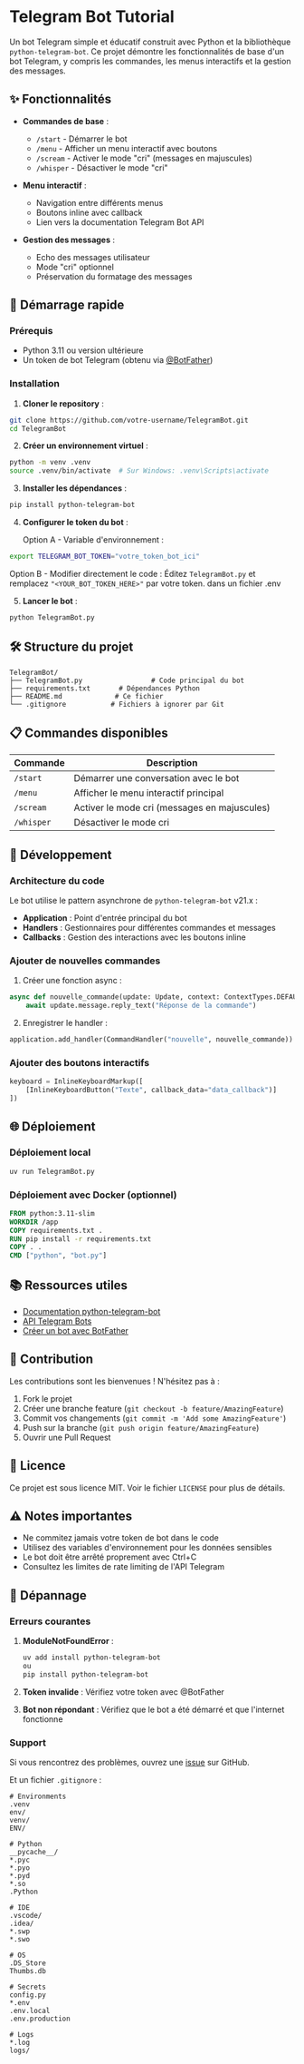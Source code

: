 # Telegram Bot Tutorial

Un bot Telegram simple et éducatif construit avec Python et la bibliothèque `python-telegram-bot`. Ce projet démontre les fonctionnalités de base d'un bot Telegram, y compris les commandes, les menus interactifs et la gestion des messages.

## ✨ Fonctionnalités

- **Commandes de base** :
  - `/start` - Démarrer le bot
  - `/menu` - Afficher un menu interactif avec boutons
  - `/scream` - Activer le mode "cri" (messages en majuscules)
  - `/whisper` - Désactiver le mode "cri"

- **Menu interactif** :
  - Navigation entre différents menus
  - Boutons inline avec callback
  - Lien vers la documentation Telegram Bot API

- **Gestion des messages** :
  - Echo des messages utilisateur
  - Mode "cri" optionnel
  - Préservation du formatage des messages

## 🚀 Démarrage rapide

### Prérequis

- Python 3.11 ou version ultérieure
- Un token de bot Telegram (obtenu via [@BotFather](https://t.me/BotFather))

### Installation

1. **Cloner le repository** :
```bash
git clone https://github.com/votre-username/TelegramBot.git
cd TelegramBot
```

2. **Créer un environnement virtuel** :

```bash
python -m venv .venv
source .venv/bin/activate  # Sur Windows: .venv\Scripts\activate
```

3. **Installer les dépendances** :

```bash
pip install python-telegram-bot
```

4. **Configurer le token du bot** :

   Option A - Variable d'environnement :

```bash
export TELEGRAM_BOT_TOKEN="votre_token_bot_ici"
```

   Option B - Modifier directement le code :
   Éditez `TelegramBot.py` et remplacez `"<YOUR_BOT_TOKEN_HERE>"` par votre token. dans un fichier .env

5. **Lancer le bot** :

```bash
python TelegramBot.py
```

## 🛠 Structure du projet

```
TelegramBot/
├── TelegramBot.py                 # Code principal du bot
├── requirements.txt       # Dépendances Python
├── README.md             # Ce fichier
└── .gitignore           # Fichiers à ignorer par Git
```

## 📋 Commandes disponibles

| Commande | Description |
|----------|-------------|
| `/start` | Démarrer une conversation avec le bot |
| `/menu` | Afficher le menu interactif principal |
| `/scream` | Activer le mode cri (messages en majuscules) |
| `/whisper` | Désactiver le mode cri |

## 🔧 Développement

### Architecture du code

Le bot utilise le pattern asynchrone de `python-telegram-bot` v21.x :

- **Application** : Point d'entrée principal du bot
- **Handlers** : Gestionnaires pour différentes commandes et messages
- **Callbacks** : Gestion des interactions avec les boutons inline

### Ajouter de nouvelles commandes

1. Créer une fonction async :

```python
async def nouvelle_commande(update: Update, context: ContextTypes.DEFAULT_TYPE) -> None:
    await update.message.reply_text("Réponse de la commande")
```

2. Enregistrer le handler :

```python
application.add_handler(CommandHandler("nouvelle", nouvelle_commande))
```

### Ajouter des boutons interactifs

```python
keyboard = InlineKeyboardMarkup([
    [InlineKeyboardButton("Texte", callback_data="data_callback")]
])
```

## 🌐 Déploiement

### Déploiement local

```bash
uv run TelegramBot.py
```

### Déploiement avec Docker (optionnel)

```dockerfile
FROM python:3.11-slim
WORKDIR /app
COPY requirements.txt .
RUN pip install -r requirements.txt
COPY . .
CMD ["python", "bot.py"]
```

## 📚 Ressources utiles

- [Documentation python-telegram-bot](https://python-telegram-bot.org/)
- [API Telegram Bots](https://core.telegram.org/bots/api)
- [Créer un bot avec BotFather](https://t.me/BotFather)

## 🤝 Contribution

Les contributions sont les bienvenues ! N'hésitez pas à :

1. Fork le projet
2. Créer une branche feature (`git checkout -b feature/AmazingFeature`)
3. Commit vos changements (`git commit -m 'Add some AmazingFeature'`)
4. Push sur la branche (`git push origin feature/AmazingFeature`)
5. Ouvrir une Pull Request

## 📝 Licence

Ce projet est sous licence MIT. Voir le fichier `LICENSE` pour plus de détails.

## ⚠️ Notes importantes

- Ne commitez jamais votre token de bot dans le code
- Utilisez des variables d'environnement pour les données sensibles
- Le bot doit être arrêté proprement avec Ctrl+C
- Consultez les limites de rate limiting de l'API Telegram

## 🐛 Dépannage

### Erreurs courantes

1. **ModuleNotFoundError** :

   ```bash
   uv add install python-telegram-bot
   ou 
   pip install python-telegram-bot
   ```

2. **Token invalide** :
   Vérifiez votre token avec @BotFather

3. **Bot non répondant** :
   Vérifiez que le bot a été démarré et que l'internet fonctionne

### Support

Si vous rencontrez des problèmes, ouvrez une [issue](https://github.com/memlenz/TelegramBot/issues) sur GitHub.

Et un fichier `.gitignore` :

```gitignore
# Environments
.venv
env/
venv/
ENV/

# Python
__pycache__/
*.pyc
*.pyo
*.pyd
*.so
.Python

# IDE
.vscode/
.idea/
*.swp
*.swo

# OS
.DS_Store
Thumbs.db

# Secrets
config.py
*.env
.env.local
.env.production

# Logs
*.log
logs/
```
